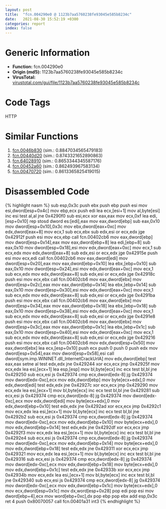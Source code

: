 ```yaml
---
layout: post
title:  "fcn.004290e0 @ 1123b7aa5760238fe93045e585b8234c"
date:   2021-08-30 15:52:19 +0300
categories: report
index: false
---
```


# Generic Information
- **Function:** fcn.004290e0
- **Origin (md5):** 1123b7aa5760238fe93045e585b8234c
- **VirusTotal:** [virustotal.com/gui/file/1123b7aa5760238fe93045e585b8234c][virustotal_ref]

# Code Tags
<span class="tag" id="HTTP">HTTP</span>


# Similar Functions

1. [fcn.0046b830][similar_1_ref] (sim.: 0.8847034565479183)
2. [fcn.00440d20][similar_2_ref] (sim.: 0.8743321652890863)
3. [fcn.64028910][similar_3_ref] (sim.: 0.8653344345587176)
4. [fcn.00452a60][similar_4_ref] (sim.: 0.862493967583134)
5. [fcn.00470720][similar_5_ref] (sim.: 0.8613365825419015)


# Disassembled Code

{% highlight nasm %}
sub esp,0x3c
push ebx
push ebp
push esi
mov esi,dword[esp+0x4c]
mov ebp,ecx
push edi
lea ecx,[esi+1]
mov al,byte[esi]
inc esi
test al,al
jne 0x4290f0
sub esi,ecx
xor eax,eax
mov ecx,0xf
lea edi,[esp+0x10]
rep stosd dword es:[edi],eax
mov eax,dword[ebp]
sub eax,0x10
mov dword[esp+0x10],0x3c
mov ebx,dword[eax+0xc]
mov edx,dword[eax+8]
mov ecx,1
sub ecx,ebx
sub edx,esi
or ecx,edx
jge 0x42912f
push esi
mov ecx,ebp
call fcn.00402cb6
mov eax,dword[ebp]
mov dword[esp+0x14],eax
mov eax,dword[ebp+8]
lea edi,[ebp+8]
sub eax,0x10
mov dword[esp+0x18],esi
mov edx,dword[eax+0xc]
mov ecx,1
sub ecx,edx
mov edx,dword[eax+8]
sub edx,esi
or ecx,edx
jge 0x42915e
push esi
mov ecx,edi
call fcn.00402cb6
mov eax,dword[edi]
mov dword[esp+0x20],eax
mov eax,dword[ebp+0x10]
lea ebx,[ebp+0x10]
sub eax,0x10
mov dword[esp+0x24],esi
mov edx,dword[eax+0xc]
mov ecx,1
sub ecx,edx
mov edx,dword[eax+8]
sub edx,esi
or ecx,edx
jge 0x42918c
push esi
mov ecx,ebx
call fcn.00402cb6
mov eax,dword[ebx]
mov dword[esp+0x2c],eax
mov eax,dword[ebp+0x14]
lea ebx,[ebp+0x14]
sub eax,0x10
mov dword[esp+0x30],esi
mov edx,dword[eax+0xc]
mov ecx,1
sub ecx,edx
mov edx,dword[eax+8]
sub edx,esi
or ecx,edx
jge 0x4291ba
push esi
mov ecx,ebx
call fcn.00402cb6
mov eax,dword[ebx]
mov dword[esp+0x34],eax
mov eax,dword[ebp+0x18]
lea ebx,[ebp+0x18]
sub eax,0x10
mov dword[esp+0x38],esi
mov edx,dword[eax+0xc]
mov ecx,1
sub ecx,edx
mov edx,dword[eax+8]
sub edx,esi
or ecx,edx
jge 0x4291e8
push esi
mov ecx,ebx
call fcn.00402cb6
mov eax,dword[ebx]
mov dword[esp+0x3c],eax
mov eax,dword[ebp+0x1c]
lea ebx,[ebp+0x1c]
sub eax,0x10
mov dword[esp+0x40],esi
mov edx,dword[eax+0xc]
mov ecx,1
sub ecx,edx
mov edx,dword[eax+8]
sub edx,esi
or ecx,edx
jge 0x429216
push esi
mov ecx,ebx
call fcn.00402cb6
mov edx,dword[esp+0x50]
mov eax,dword[ebx]
lea ecx,[esp+0x10]
push ecx
push 0
push 0
push edx
mov dword[esp+0x54],eax
mov dword[esp+0x58],esi
call dword[sym.imp.WININET.dll_InternetCrackUrlA]
mov edx,dword[ebp]
test eax,eax
setne al
test edx,edx
jne 0x429244
xor ecx,ecx
jmp 0x42925f
mov ecx,edx
lea esi,[ecx+1]
lea esp,[esp]
mov bl,byte[ecx]
inc ecx
test bl,bl
jne 0x429250
sub ecx,esi
js 0x429374
cmp ecx,dword[edx-8]
jg 0x429374
mov dword[edx-0xc],ecx
mov edx,dword[ebp]
mov byte[ecx+edx],0
mov edx,dword[edi]
test edx,edx
jne 0x42927c
xor ecx,ecx
jmp 0x429290
mov ecx,edx
lea esi,[ecx+1]
mov bl,byte[ecx]
inc ecx
test bl,bl
jne 0x429281
sub ecx,esi
js 0x429374
cmp ecx,dword[edx-8]
jg 0x429374
mov dword[edx-0xc],ecx
mov edx,dword[edi]
mov byte[ecx+edx],0
mov edx,dword[ebp+0x10]
test edx,edx
jne 0x4292ad
xor ecx,ecx
jmp 0x4292c1
mov ecx,edx
lea esi,[ecx+1]
mov bl,byte[ecx]
inc ecx
test bl,bl
jne 0x4292b2
sub ecx,esi
js 0x429374
cmp ecx,dword[edx-8]
jg 0x429374
mov dword[edx-0xc],ecx
mov edx,dword[ebp+0x10]
mov byte[ecx+edx],0
mov edx,dword[ebp+0x14]
test edx,edx
jne 0x4292df
xor ecx,ecx
jmp 0x4292f3
mov ecx,edx
lea esi,[ecx+1]
mov bl,byte[ecx]
inc ecx
test bl,bl
jne 0x4292e4
sub ecx,esi
js 0x429374
cmp ecx,dword[edx-8]
jg 0x429374
mov dword[edx-0xc],ecx
mov edx,dword[ebp+0x14]
mov byte[ecx+edx],0
mov edx,dword[ebp+0x18]
test edx,edx
jne 0x429311
xor ecx,ecx
jmp 0x429321
mov ecx,edx
lea esi,[ecx+1]
mov bl,byte[ecx]
inc ecx
test bl,bl
jne 0x429316
sub ecx,esi
js 0x429374
cmp ecx,dword[edx-8]
jg 0x429374
mov dword[edx-0xc],ecx
mov edx,dword[ebp+0x18]
mov byte[ecx+edx],0
mov edx,dword[ebp+0x1c]
test edx,edx
jne 0x42933b
xor ecx,ecx
jmp 0x42934b
mov ecx,edx
lea esi,[ecx+1]
mov bl,byte[ecx]
inc ecx
test bl,bl
jne 0x429340
sub ecx,esi
js 0x429374
cmp ecx,dword[edx-8]
jg 0x429374
mov dword[edx-0xc],ecx
mov edx,dword[ebp+0x1c]
mov byte[ecx+edx],0
mov ecx,dword[esp+0x1c]
mov dx,word[esp+0x28]
pop edi
pop esi
mov dword[ebp+4],ecx
mov word[ebp+0xc],dx
pop ebp
pop ebx
add esp,0x3c
ret 4
push 0x80070057
call fcn.00401a31
int3
{% endhighlight %}


[similar_1_ref]: /report/fcn.0046b830@4fe6510221c33bf023f6abed461fc13f
[similar_2_ref]: /report/fcn.00440d20@4fe6510221c33bf023f6abed461fc13f
[similar_3_ref]: /report/fcn.64028910@07e4412910bcf0f5969ef64c44eecb2d
[similar_4_ref]: /report/fcn.00452a60@4fe6510221c33bf023f6abed461fc13f
[similar_5_ref]: /report/fcn.00470720@4fe6510221c33bf023f6abed461fc13f
[virustotal_ref]: https://www.virustotal.com/gui/file/1123b7aa5760238fe93045e585b8234c